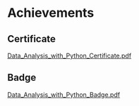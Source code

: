 

# Achievements
## Certificate
[Data_Analysis_with_Python_Certificate.pdf](https://prod-files-secure.s3.us-west-2.amazonaws.com/03e82b26-cccb-4906-bb56-adabcbdc0655/1aa3a050-2338-4a85-85d5-899bad17a31c/Data_Analysis_with_Python_Certificate.pdf?X-Amz-Algorithm=AWS4-HMAC-SHA256&X-Amz-Content-Sha256=UNSIGNED-PAYLOAD&X-Amz-Credential=ASIAZI2LB4664XLNEV47%2F20250203%2Fus-west-2%2Fs3%2Faws4_request&X-Amz-Date=20250203T161830Z&X-Amz-Expires=3600&X-Amz-Security-Token=IQoJb3JpZ2luX2VjEAAaCXVzLXdlc3QtMiJHMEUCIAGoLOxLDs%2B1ztovoSN0mhCoLIju98IQOwIaz0UeA4wOAiEAgmXQPs1iO%2BzWrLPp86YP5KgO%2Bbc4xNyd7XDuGLEjeskq%2FwMIGRAAGgw2Mzc0MjMxODM4MDUiDKfwLKGwSHYVTPLqMyrcA5SMJFd%2Fajsl6RBMV6mZ%2FQk1popABoihQ7GxjqyW9kbJSap8d6AKeWuHOSrAVZAMPQr9l3dikdJRiu9m2PfRv29ZZkrz5Mlw3OnQERtJyO%2F7%2FCK7YV%2BawC0Trd4uYIgh5MmUP%2BoWNr0PWuyBGtESl6h936%2FTmhdV7ZGvsg0zmzTzAehwR%2F%2Br6cSFgGmdRzB93LnWAbWNAL%2FtqkCh0AgXQyGLKQ16AJOMIP%2BYpK7%2BsdHD0S2T7Bl5Jp2PR%2BSCMYhSv%2FKc93bgzCRoMp7%2FgGfWWIHHMTU4exSTk5Eo2cbmBq%2BSgp82SlXJTzjRI3zuk0WpiMEQEY3j6kyR1TBigZxyXtqxVKedZNfM4RRKXQHOOBwLxUGsVdun%2FyaoR%2B8oHnjC50dnxci%2FuPLMEmnLF3g0ugfSqK3CoYUy29tR8Q%2FHuzySeCLbt8dmqh%2Bhp6j7bpWMB1Zsar4a0UvkZyLO0UQTouKuYL%2FDB5YbwEUdWYDCRAWwoikPSoDUILHZ7CD5JHmiWii6Dr35udfnjhjiKn0zFR1rnl0gJ7UxlfwTAHaftgDXJS5HEu%2BBXe1D2vhJWXqkn7PdtfrAp6Tvx5GMQbXukd2Zj3t7CvIRruni97oEdyrHzH7FuWWek7HGd2glMLLKg70GOqUBS0sTjd91IsEscI5Zi%2FAiYbKAeg%2B74Eo%2BefPrZMd7qyYWiNXvv8St096M%2BWIdA8HZgwAcX%2FizQRsflKKJ9dfd9XO2aDxoriRh7IoY1nZkwLIkGjHXSkwe9EeXHkuEQqJKF8s94BDGzq5HMr2Rlv2c7d6xxJfOR1vXlSwsv2MHcQrxkclFjV6PFBtnxEy2nWmJEWeRZApoFpQyExgIcvSCbLwPCoww&X-Amz-Signature=8c8677d46b4d523ac74d97312e155d5fd7fc6fea7ad813adc40e4b38ff45f93b&X-Amz-SignedHeaders=host&x-id=GetObject)
## Badge
[Data_Analysis_with_Python_Badge.pdf](https://prod-files-secure.s3.us-west-2.amazonaws.com/03e82b26-cccb-4906-bb56-adabcbdc0655/4fa9bcf8-b584-40dd-8775-c0bfadf6a6f0/Data_Analysis_with_Python_Badge.pdf?X-Amz-Algorithm=AWS4-HMAC-SHA256&X-Amz-Content-Sha256=UNSIGNED-PAYLOAD&X-Amz-Credential=ASIAZI2LB4664XLNEV47%2F20250203%2Fus-west-2%2Fs3%2Faws4_request&X-Amz-Date=20250203T161830Z&X-Amz-Expires=3600&X-Amz-Security-Token=IQoJb3JpZ2luX2VjEAAaCXVzLXdlc3QtMiJHMEUCIAGoLOxLDs%2B1ztovoSN0mhCoLIju98IQOwIaz0UeA4wOAiEAgmXQPs1iO%2BzWrLPp86YP5KgO%2Bbc4xNyd7XDuGLEjeskq%2FwMIGRAAGgw2Mzc0MjMxODM4MDUiDKfwLKGwSHYVTPLqMyrcA5SMJFd%2Fajsl6RBMV6mZ%2FQk1popABoihQ7GxjqyW9kbJSap8d6AKeWuHOSrAVZAMPQr9l3dikdJRiu9m2PfRv29ZZkrz5Mlw3OnQERtJyO%2F7%2FCK7YV%2BawC0Trd4uYIgh5MmUP%2BoWNr0PWuyBGtESl6h936%2FTmhdV7ZGvsg0zmzTzAehwR%2F%2Br6cSFgGmdRzB93LnWAbWNAL%2FtqkCh0AgXQyGLKQ16AJOMIP%2BYpK7%2BsdHD0S2T7Bl5Jp2PR%2BSCMYhSv%2FKc93bgzCRoMp7%2FgGfWWIHHMTU4exSTk5Eo2cbmBq%2BSgp82SlXJTzjRI3zuk0WpiMEQEY3j6kyR1TBigZxyXtqxVKedZNfM4RRKXQHOOBwLxUGsVdun%2FyaoR%2B8oHnjC50dnxci%2FuPLMEmnLF3g0ugfSqK3CoYUy29tR8Q%2FHuzySeCLbt8dmqh%2Bhp6j7bpWMB1Zsar4a0UvkZyLO0UQTouKuYL%2FDB5YbwEUdWYDCRAWwoikPSoDUILHZ7CD5JHmiWii6Dr35udfnjhjiKn0zFR1rnl0gJ7UxlfwTAHaftgDXJS5HEu%2BBXe1D2vhJWXqkn7PdtfrAp6Tvx5GMQbXukd2Zj3t7CvIRruni97oEdyrHzH7FuWWek7HGd2glMLLKg70GOqUBS0sTjd91IsEscI5Zi%2FAiYbKAeg%2B74Eo%2BefPrZMd7qyYWiNXvv8St096M%2BWIdA8HZgwAcX%2FizQRsflKKJ9dfd9XO2aDxoriRh7IoY1nZkwLIkGjHXSkwe9EeXHkuEQqJKF8s94BDGzq5HMr2Rlv2c7d6xxJfOR1vXlSwsv2MHcQrxkclFjV6PFBtnxEy2nWmJEWeRZApoFpQyExgIcvSCbLwPCoww&X-Amz-Signature=4cec24a3fd230a74c831316475c386632611b7cd101ec7f2b985df78320a6bf2&X-Amz-SignedHeaders=host&x-id=GetObject)
